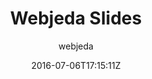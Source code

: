 ---
title: "Webjeda Slides"
github: https://github.com/sharu725/slides
demo: http://webjeda.com/slides/
author: webjeda

ssg:
  - Jekyll
cms:
  - No Cms
date: 2016-07-06T17:15:11Z
github_branch: master
---